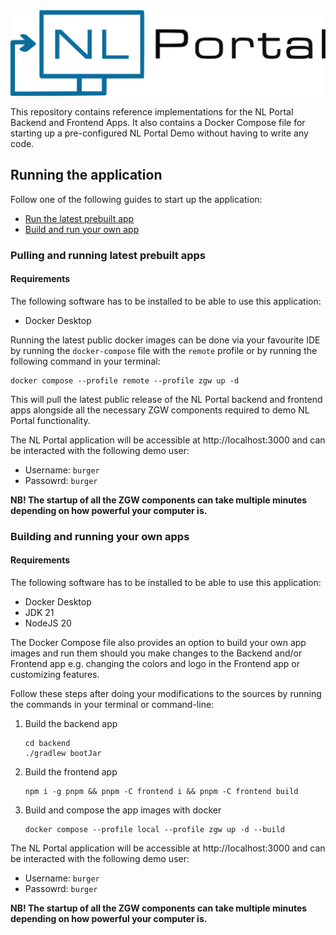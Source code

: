 <img alt="NL Portal Logo" src=".github/readme/images/nl-portal-logo.svg">

This repository contains reference implementations for the NL Portal Backend and Frontend Apps.
It also contains a Docker Compose file for starting up a pre-configured NL Portal Demo without having to write any code.

## Running the application

Follow one of the following guides to start up the application:
* [Run the latest prebuilt app](#pulling-and-running-latest-prebuilt-apps)
* [Build and run your own app](#building-and-running-your-own-apps) 

### Pulling and running latest prebuilt apps

#### Requirements

The following software has to be installed to be able to use this application:
* Docker Desktop

Running the latest public docker images can be done via your favourite IDE by running the `docker-compose` file with
the `remote` profile or by running the following command in your terminal:

```shell
docker compose --profile remote --profile zgw up -d
```

This will pull the latest public release of the NL Portal backend and frontend apps alongside all the
necessary ZGW components required to demo NL Portal functionality.

The NL Portal application will be accessible at http://localhost:3000 and can be interacted with the following demo user:
* Username: `burger`
* Passowrd: `burger`

**NB! The startup of all the ZGW components can take multiple minutes depending on how powerful your computer is.**

### Building and running your own apps

#### Requirements

The following software has to be installed to be able to use this application:
* Docker Desktop
* JDK 21
* NodeJS 20

The Docker Compose file also provides an option to build your own app images and run them should you make changes to the
Backend and/or Frontend app e.g. changing the colors and logo in the Frontend app or customizing features.

Follow these steps after doing your modifications to the sources by running the commands in your terminal or command-line:

1. Build the backend app
   ```shell
   cd backend
   ./gradlew bootJar
   ```
1. Build the frontend app
   ```shell
   npm i -g pnpm && pnpm -C frontend i && pnpm -C frontend build
   ```
1. Build and compose the app images with docker
   ```shell
   docker compose --profile local --profile zgw up -d --build
   ```

The NL Portal application will be accessible at http://localhost:3000 and can be interacted with the following demo user:
* Username: `burger`
* Passowrd: `burger`

**NB! The startup of all the ZGW components can take multiple minutes depending on how powerful your computer is.**